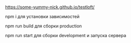 https://some-yummy-nick.github.io/testloft/

npm i для установки зависимостей

npm run build для сборки production

npm run start для сборки development и запуска сервера
